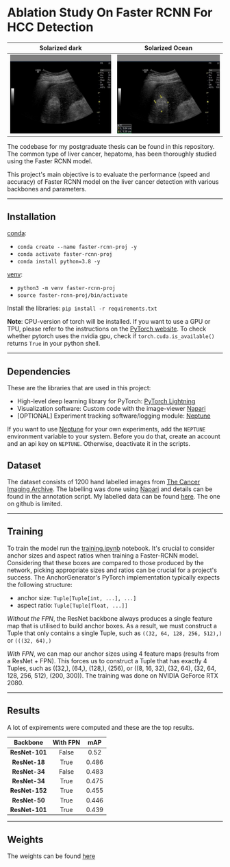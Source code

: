 # Ablation Study On Faster RCNN For HCC Detection

Solarized dark             |  Solarized Ocean
:-------------------------:|:-------------------------:
![images/Picture1](images/Picture1.jpg)  |  ![images/Picture2](images/Picture2.jpg)


The codebase for my postgraduate thesis can be found in this repository. The common type of liver cancer, hepatoma, has been thoroughly studied using the Faster RCNN model.

This project's main objective is to evaluate the performance (speed and accuracy) of Faster RCNN model on the liver cancer detection with various backbones and parameters.

---

## Installation

[conda](https://docs.conda.io/en/latest/miniconda.html):
- `conda create --name faster-rcnn-proj -y`
- `conda activate faster-rcnn-proj`
- `conda install python=3.8 -y`
        
[venv](https://docs.python.org/3/library/venv.html):
- `python3 -m venv faster-rcnn-proj`
- `source faster-rcnn-proj/bin/activate`



Install the libraries:
   `pip install -r requirements.txt`

**Note**: CPU-version of torch will be installed. If you want to use a GPU or TPU, please refer to the instructions
on the [PyTorch website](https://pytorch.org/). To check whether pytorch uses the nvidia gpu, check
if `torch.cuda.is_available()` returns `True` in your python shell.
   

---


## Dependencies

These are the libraries that are used in this project:

- High-level deep learning library for PyTorch: [PyTorch Lightning](https://www.pytorchlightning.ai/)
- Visualization software: Custom code with the image-viewer [Napari](https://napari.org/)
- [OPTIONAL] Experiment tracking software/logging module: [Neptune](https://neptune.ai/)

If you want to use [Neptune](https://neptune.ai/) for your own experiments, add the `NEPTUNE` environment variable to
your system. Before you do that, create an account and an api key on `NEPTUNE`. Otherwise, deactivate it in the scripts. 

## Dataset

The dataset consists of 1200 hand labelled images from [The Cancer Imaging Archive](https://wiki.cancerimagingarchive.net/pages/viewpage.action?pageId=61080617#61080617bcab02c187174a288dbcbf95d26179e8). The labelling was done using [Napari](https://napari.org/) and details can be found in the annotation script. My labelled data can be found [here](https://drive.google.com/drive/folders/1d7WuqRQSmFah4tBh8Eo2eG-6v3nVvC8K?usp=sharing). The one on github is limited.

---


## Training
To train the model run the [training.ipynb](https://github.com/Ben74x/Ablation-Study-on-F-RCNN-for-HCC-Detection/blob/main/training.ipynb) notebook. It's crucial to consider anchor sizes and aspect ratios when training a Faster-RCNN model. Considering that these boxes are compared to those produced by the network, picking appropriate sizes and ratios can be crucial for a project's success. The AnchorGenerator's PyTorch implementation typically expects the following structure:
- anchor size: `Tuple[Tuple[int, ...], ...]`
- aspect ratio: `Tuple[Tuple[float, ...]]`

*Without the FPN*, the ResNet backbone always produces a single feature map that is utilised to build anchor boxes. As a result, we must construct a Tuple that only contains a single Tuple, such as `((32, 64, 128, 256, 512),)` or `(((32, 64),)`

*With FPN*, we can map our anchor sizes using 4 feature maps (results from a ResNet + FPN). This forces us to construct a Tuple that has exactly 4 Tuples, such as ((32,), (64,), (128,), (256), or ((8, 16, 32), (32, 64), (32, 64, 128, 256, 512), (200, 300)). The training was done on NVIDIA GeForce RTX 2080.


---


## Results
A lot of expirements were computed and these are the top results. 

| Backbone	| With FPN| mAP|
|:-:	|:-:	|:-:	|	
| **ResNet-101** 	| False|0.52|
| **ResNet-18** 	| True|0.486|
| **ResNet-34** 	| False|0.483|
| **ResNet-34** 	| True|0.475|
| **ResNet-152** 	| True|0.455|
| **ResNet-50** 	| True|0.446|
|**ResNet-101**|True|0.439|


---

## Weights
The weights can be found [here](https://drive.google.com/drive/folders/1Xkwz_MUL-f0oPA-h29OZ46XGB71MrIrG?usp=sharing)
